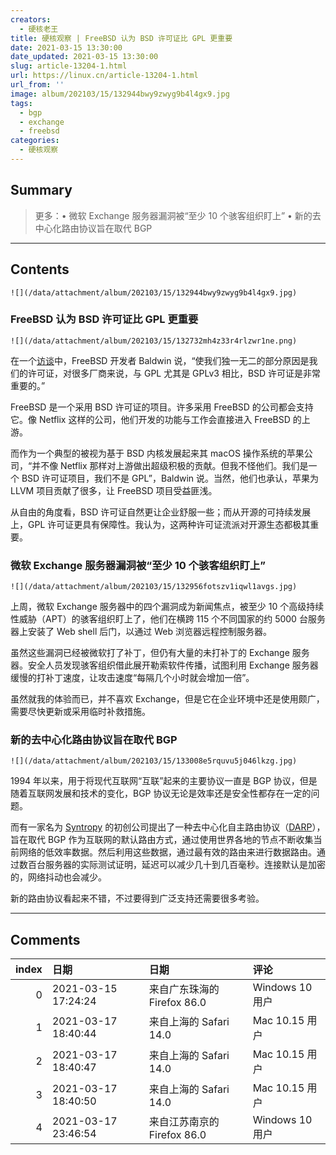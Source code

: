 ```yaml
---
creators:
  - 硬核老王
title: 硬核观察 | FreeBSD 认为 BSD 许可证比 GPL 更重要
date: 2021-03-15 13:30:00
date_updated: 2021-03-15 13:30:00
slug: article-13204-1.html
url: https://linux.cn/article-13204-1.html
url_from: ''
image: album/202103/15/132944bwy9zwyg9b4l4gx9.jpg
tags:
  - bgp
  - exchange
  - freebsd
categories:
  - 硬核观察
---
```


## Summary

> 更多：• 微软 Exchange 服务器漏洞被“至少 10 个骇客组织盯上” • 新的去中心化路由协议旨在取代 BGP

***

<!-- more -->

## Contents

`![](/data/attachment/album/202103/15/132944bwy9zwyg9b4l4gx9.jpg)`

### FreeBSD 认为 BSD 许可证比 GPL 更重要

`![](/data/attachment/album/202103/15/132732mh4z33r4rlzwr1ne.png)`

在一个[访谈](https://www.theregister.com/2021/03/10/the_state_of_freebsd/)中，FreeBSD 开发者 Baldwin 说，“使我们独一无二的部分原因是我们的许可证，对很多厂商来说，与 GPL 尤其是 GPLv3 相比，BSD 许可证是非常重要的。”

FreeBSD 是一个采用 BSD 许可证的项目。许多采用 FreeBSD 的公司都会支持它。像 Netflix 这样的公司，他们开发的功能与工作会直接进入 FreeBSD 的上游。

而作为一个典型的被视为基于 BSD 内核发展起来其 macOS 操作系统的苹果公司，“并不像 Netflix 那样对上游做出超级积极的贡献。但我不怪他们。我们是一个 BSD 许可证项目，我们不是 GPL”，Baldwin 说。当然，他们也承认，苹果为 LLVM 项目贡献了很多，让 FreeBSD 项目受益匪浅。

从自由的角度看，BSD 许可证自然更让企业舒服一些；而从开源的可持续发展上，GPL 许可证更具有保障性。我认为，这两种许可证流派对开源生态都极其重要。 

### 微软 Exchange 服务器漏洞被“至少 10 个骇客组织盯上”

`![](/data/attachment/album/202103/15/132956fotszv1iqwl1avgs.jpg)`

上周，微软 Exchange 服务器中的四个漏洞成为新闻焦点，被至少 10 个高级持续性威胁（APT）的骇客组织盯上了，他们在横跨 115 个不同国家的约 5000 台服务器上安装了 Web shell 后门，以通过 Web 浏览器远程控制服务器。

虽然这些漏洞已经被微软打了补丁，但仍有大量的未打补丁的 Exchange 服务器。安全人员发现骇客组织借此展开勒索软件传播，试图利用 Exchange 服务器缓慢的打补丁速度，让攻击速度“每隔几个小时就会增加一倍”。

虽然就我的体验而已，并不喜欢 Exchange，但是它在企业环境中还是使用颇广，需要尽快更新或采用临时补救措施。

### 新的去中心化路由协议旨在取代 BGP

`![](/data/attachment/album/202103/15/133008e5rquvu5j046lkzg.jpg)`

1994 年以来，用于将现代互联网“互联”起来的主要协议一直是 BGP 协议，但是随着互联网发展和技术的变化，BGP 协议无论是效率还是安全性都存在一定的问题。

而有一家名为 [Syntropy](https://www.syntropynet.com/) 的初创公司提出了一种去中心化自主路由协议（[DARP](https://darp.syntropystack.com/)），旨在取代 BGP 作为互联网的默认路由方式，通过使用世界各地的节点不断收集当前网络的低效率数据。然后利用这些数据，通过最有效的路由来进行数据路由。通过数百台服务器的实际测试证明，延迟可以减少几十到几百毫秒。连接默认是加密的，网络抖动也会减少。

新的路由协议看起来不错，不过要得到广泛支持还需要很多考验。

***

## Comments

|   index | 日期                | 日期                                        | 评论                                                                                                                       |
|--------:|:--------------------|:--------------------------------------------|:---------------------------------------------------------------------------------------------------------------------------|
|       0 | 2021-03-15 17:24:24 | 来自广东珠海的 Firefox 86.0|Windows 10 用户 | 既然要拿BSD协议跟GPL协议做对比,那就让我们开起圣战吧:我的观点是如果只有BSD,那么巨头们不会做丝毫贡献,开源世界就此毁灭.[滑稽] |
|       1 | 2021-03-17 18:40:44 | 来自上海的 Safari 14.0|Mac 10.15 用户       | bsd的发展现状已经说明了一切。整个互联网有多少是运行bsd的呢。                                                               |
|       2 | 2021-03-17 18:40:47 | 来自上海的 Safari 14.0|Mac 10.15 用户       | bsd的发展现状已经说明了一切。整个互联网有多少是运行bsd的呢。                                                               |
|       3 | 2021-03-17 18:40:50 | 来自上海的 Safari 14.0|Mac 10.15 用户       | bsd的发展现状已经说明了一切。整个互联网有多少是运行bsd的呢。                                                               |
|       4 | 2021-03-17 23:46:54 | 来自江苏南京的 Firefox 86.0|Windows 10 用户 | 然而BSD许可证可能会涉及专利纠纷                                                                                            |
